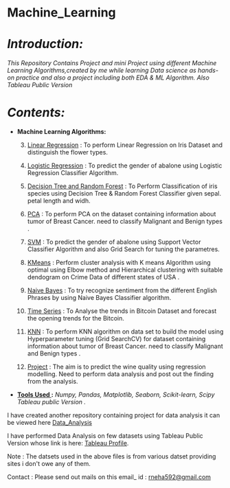 # Machine_Learning

# <i>Introduction:</i>

<i>This Repository Contains Project and mini Project using different Machine Learning Algorithms,created by me while learning Data science as hands-on practice and also a project including both EDA & ML Algorithm. Also Tableau Public Version</i>

# <i>Contents: </i>
* <b>Machine Learning Algorithms: </b>

    3. [Linear Regression](https://github.com/neha592/Machine_Learning/blob/master/Linear_regression_model.ipynb) : To perform Linear Regression on Iris Dataset and distinguish the flower types.
    
    4. [Logistic Regression](https://github.com/neha592/Machine_Learning/blob/master/logistic_regression.ipynb)  : To predict the gender of abalone using Logistic Regression Classifier Algorithm.
    
    5. [Decision Tree and Random Forest](https://github.com/neha592/Machine_Learning/blob/master/decision_tree_random_forest_model.ipynb) : To Perform Classification of iris species using Decision Tree & Random Forest Classifier given           sepal. petal length and widh.

    6. [PCA](https://github.com/neha592/Machine_Learning/blob/master/pca.ipynb) : To perform PCA on the dataset containing information about tumor of Breast Cancer. need to classify Malignant and Benign            types .
    
    7. [SVM](https://github.com/neha592/Machine_Learning/blob/master/SVM.ipynb) : To predict the gender of abalone using Support Vector Classifier Algorithm and also Grid Search for tuning the parametres.
    
    8. [KMeans](https://github.com/neha592/Machine_Learning/blob/master/Kmeans.ipynb) : Perform cluster analysis with K means Algorithm using optimal using Elbow method and Hierarchical clustering with              suitable dendogram on Crime Data of different states of USA .
    
    9. [Naive Bayes](https://github.com/neha592/Machine_Learning/blob/master/naive_bayes_.ipynb) : To try recognize sentiment from the different English Phrases by using Naive Bayes Classifier algorithm.
    
    10. [Time Series](https://github.com/neha592/Machine_Learning/blob/master/time_series.ipynb) : To Analyse the trends in Bitcoin Dataset and forecast the opening trends for the Bitcoin.
    
    11. [KNN](https://github.com/neha592/Machine_Learning/blob/master/KNN.ipynb) : To perform KNN algorithm on data set to build the model using Hyperparameter tuning (Grid SearchCV) for dataset containing         information about tumor of Breast Cancer. need to classify Malignant and Benign types .
    
    12. [Project](https://github.com/neha592/Machine_Learning/blob/master/Project.ipynb) : The aim is to predict the wine quality using regression modelling. Need to perform data analysis and post out the             finding from the analysis.

 * <b><u>Tools Used </u>:</b> <i> Numpy, Pandas, Matplotlib, Seaborn, Scikit-learn, Scipy Tableau public Version .</i>  
 
I have created another repository containing project for data analysis it can be viewed here [Data_Analysis](https://github.com/neha592/EDA)

I have performed Data Analysis on few datasets using Tableau Public Version whose link is here: [Tableau Profile](https://public.tableau.com/profile/neha.singh3254#!/).

Note :  The datsets used in the above files is from various datset providing sites i don't owe any of them. 

Contact : Please send out mails on this email_ id : rneha592@gmail.com
